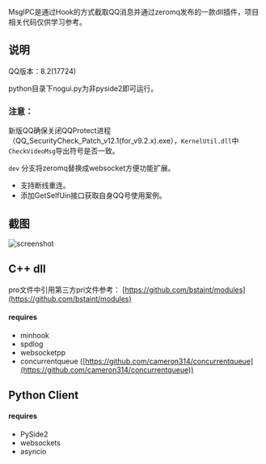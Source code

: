 MsgIPC是通过Hook的方式截取QQ消息并通过zeromq发布的一款dll插件，项目相关代码仅供学习参考。

## 说明

QQ版本：8.2(17724)

python目录下nogui.py为非pyside2即可运行。

### 注意：
新版QQ确保关闭QQProtect进程（QQ_SecurityCheck_Patch_v12.1(for_v9.2.x).exe），`KernelUtil.dll`中`CheckVideoMsg`导出符号是否一致。

`dev` 分支将zeromq替换成websocket方便功能扩展。

- 支持断线重连。
- 添加GetSelfUin接口获取自身QQ号使用案例。

## 截图
![screenshot](https://raw.githubusercontent.com/bstaint/MsgIPC/dev/doc/screenshot.png)

## C++ dll

pro文件中引用第三方pri文件参考：
[https://github.com/bstaint/modules](https://github.com/bstaint/modules)

#### requires

 - minhook
 - spdlog
 - websocketpp
 - concurrentqueue ([https://github.com/cameron314/concurrentqueue](https://github.com/cameron314/concurrentqueue))

## Python Client

#### requires

 - PySide2
 - websockets
 - asyncio
